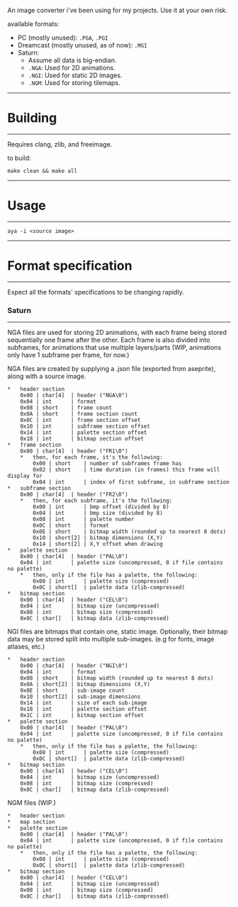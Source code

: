 An image converter i've been using for my projects. Use it at your own risk.

available formats:

-	PC (mostly unused): `.PGA`, `.PGI`
-	Dreamcast (mostly unused, as of now): `.MGI`
-	Saturn:
	*	Assume all data is big-endian.
	*	`.NGA`: Used for 2D animations.
	*	`.NGI`: Used for static 2D images.
	*	`.NGM`: Used for storing tilemaps.

---
# Building
---

Requires clang, zlib, and freeimage.

to build:

```
make clean && make all
```

---
# Usage
---

```
aya -i <source image> 
```

---
# Format specification
---

Expect all the formats' specifications to be changing rapidly.

### Saturn
---

NGA files are used for storing 2D animations, with each frame being stored
sequentially one frame after the other. Each frame is also divided into
subframes, for animations that use multiple layers/parts (WIP, animations only
have 1 subframe per frame, for now.)

NGA files are created by supplying a .json file (exported from aseprite), along
with a source image.

```
*	header section
	0x00 | char[4]  | header ("NGA\0")
	0x04 | int      | format
	0x08 | short    | frame count
	0x0A | short    | frame section count
	0x0C | int      | frame section offset
	0x10 | int      | subframe section offset
	0x14 | int      | palette section offset
	0x18 | int      | bitmap section offset
*	frame section
	0x00 | char[4]  | header ("FR1\0")
	*	then, for each frame, it's the following:
		0x00 | short    | number of subframes frame has
		0x02 | short    | time duration (in frames) this frame will display for
		0x04 | int      | index of first subframe, in subframe section	
*	subframe section
	0x00 | char[4]  | header ("FR2\0")
	*	then, for each subframe, it's the following:
		0x00 | int      | bmp offset (divided by 8)
		0x04 | int      | bmp size (divided by 8)
		0x08 | int      | palette number
		0x0C | short    | format
		0x0E | short    | bitmap width (rounded up to nearest 8 dots)
		0x10 | short[2] | bitmap dimensions (X,Y)
		0x14 | short[2] | X,Y offset when drawing
*	palette section
	0x00 | char[4]  | header ("PAL\0")
	0x04 | int      | palette size (uncompressed, 0 if file contains no palette)
	*	then, only if the file has a palette, the following:
		0x08 | int      | palette size (compressed)
		0x0C | short[]  | palette data (zlib-compressed)
*	bitmap section
	0x00 | char[4]  | header ("CEL\0")
	0x04 | int      | bitmap size (uncompressed)
	0x08 | int      | bitmap size (compressed)
	0x0C | char[]   | bitmap data (zlib-compressed)
```

NGI files are bitmaps that contain one, static image. Optionally,
their bitmap data may be stored split into multiple sub-images. (e.g for fonts,
image atlases, etc.)

```
*	header section
	0x00 | char[4]  | header ("NGI\0")
	0x04 | int      | format
	0x08 | short    | bitmap width (rounded up to nearest 8 dots)
	0x0A | short[2] | bitmap dimensions (X,Y)
	0x0E | short    | sub-image count
	0x10 | short[2] | sub-image dimensions
	0x14 | int      | size of each sub-image
	0x18 | int      | palette section offset
	0x1C | int      | bitmap section offset
*	palette section
	0x00 | char[4]  | header ("PAL\0")
	0x04 | int      | palette size (uncompressed, 0 if file contains no palette)
	*	then, only if the file has a palette, the following:
		0x08 | int      | palette size (compressed)
		0x0C | short[]  | palette data (zlib-compressed)
*	bitmap section
	0x00 | char[4]  | header ("CEL\0")
	0x04 | int      | bitmap size (uncompressed)
	0x08 | int      | bitmap size (compressed)
	0x0C | char[]   | bitmap data (zlib-compressed)
```

NGM files (WIP.)

```
*	header section
*	map section
*	palette section
	0x00 | char[4]  | header ("PAL\0")
	0x04 | int      | palette size (uncompressed, 0 if file contains no palette)
	*	then, only if the file has a palette, the following:
		0x08 | int      | palette size (compressed)
		0x0C | short[]  | palette data (zlib-compressed)
*	bitmap section
	0x00 | char[4]  | header ("CEL\0")
	0x04 | int      | bitmap size (uncompressed)
	0x08 | int      | bitmap size (compressed)
	0x0C | char[]   | bitmap data (zlib-compressed)
```
